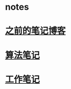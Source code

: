 # notes



# [之前的笔记博客](https://blog.csdn.net/weixin_46168350/)





# [算法笔记](algorithm\算法笔记.md)





# [工作笔记](workNote/new_note.md)

